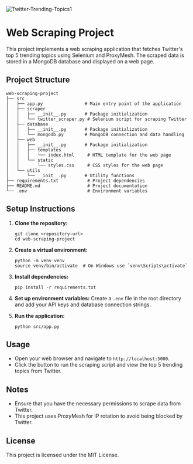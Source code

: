 ![Twitter-Trending-Topics1](https://github.com/user-attachments/assets/72012fe7-27be-43a4-b134-7d3d3b78229a)
# Web Scraping Project

This project implements a web scraping application that fetches Twitter's top 5 trending topics using Selenium and ProxyMesh. The scraped data is stored in a MongoDB database and displayed on a web page.

## Project Structure

```
web-scraping-project
├── src
│   ├── app.py                # Main entry point of the application
│   ├── scraper
│   │   ├── __init__.py       # Package initialization
│   │   └── twitter_scraper.py # Selenium script for scraping Twitter
│   ├── database
│   │   ├── __init__.py       # Package initialization
│   │   └── mongodb.py        # MongoDB connection and data handling
│   ├── web
│   │   ├── __init__.py       # Package initialization
│   │   ├── templates
│   │   │   └── index.html     # HTML template for the web page
│   │   └── static
│   │       └── styles.css     # CSS styles for the web page
│   └── utils
│       └── __init__.py       # Utility functions
├── requirements.txt           # Project dependencies
├── README.md                  # Project documentation
└── .env                       # Environment variables
```

## Setup Instructions

1. **Clone the repository:**
   ```
   git clone <repository-url>
   cd web-scraping-project
   ```

2. **Create a virtual environment:**
   ```
   python -m venv venv
   source venv/bin/activate  # On Windows use `venv\Scripts\activate`
   ```

3. **Install dependencies:**
   ```
   pip install -r requirements.txt
   ```

4. **Set up environment variables:**
   Create a `.env` file in the root directory and add your API keys and database connection strings.

5. **Run the application:**
   ```
   python src/app.py
   ```

## Usage

- Open your web browser and navigate to `http://localhost:5000`.
- Click the button to run the scraping script and view the top 5 trending topics from Twitter.

## Notes

- Ensure that you have the necessary permissions to scrape data from Twitter.
- This project uses ProxyMesh for IP rotation to avoid being blocked by Twitter.

## License

This project is licensed under the MIT License.
